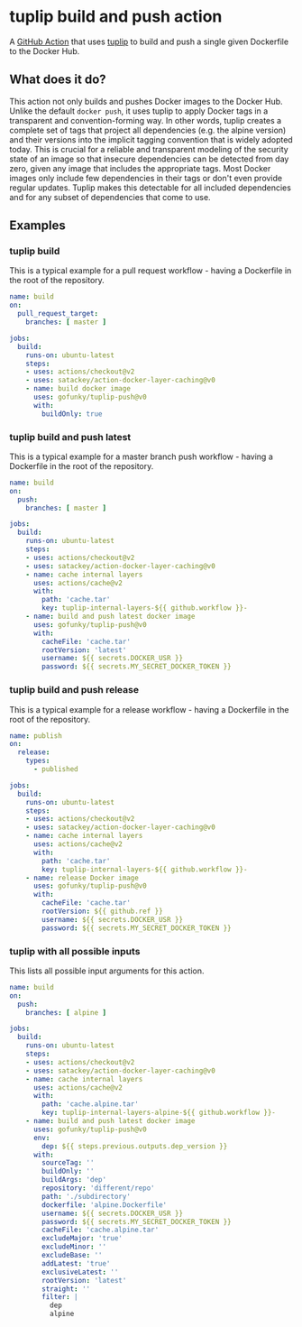 # tuplip build and push action
A [GitHub Action](https://github.com/features/actions) that uses [tuplip](https://github.com/gofunky/tuplip) to build and push a single given Dockerfile 
to the Docker Hub.

## What does it do?

This action not only builds and pushes Docker images to the Docker Hub.
Unlike the default `docker push`, it uses tuplip to apply Docker tags in a transparent and convention-forming way.
In other words, tuplip creates a complete set of tags that project all dependencies (e.g. the alpine version) 
and their versions into the implicit tagging convention that is widely adopted today.
This is crucial for a reliable and transparent modeling of the security state of an image
so that insecure dependencies can be detected from day zero, given any image that includes the appropriate tags.
Most Docker images only include few dependencies in their tags or don't even provide regular updates.
Tuplip makes this detectable for all included dependencies and for any subset of dependencies that come to use.

## Examples

### tuplip build

This is a typical example for a pull request workflow - having a Dockerfile in the root of the repository.

```yaml
name: build
on:
  pull_request_target:
    branches: [ master ]

jobs:
  build:
    runs-on: ubuntu-latest
    steps:
    - uses: actions/checkout@v2
    - uses: satackey/action-docker-layer-caching@v0
    - name: build docker image
      uses: gofunky/tuplip-push@v0
      with:
        buildOnly: true
```

### tuplip build and push latest

This is a typical example for a master branch push workflow - having a Dockerfile in the root of the repository.

```yaml
name: build
on:
  push:
    branches: [ master ]

jobs:
  build:
    runs-on: ubuntu-latest
    steps:
    - uses: actions/checkout@v2
    - uses: satackey/action-docker-layer-caching@v0
    - name: cache internal layers
      uses: actions/cache@v2
      with:
        path: 'cache.tar'
        key: tuplip-internal-layers-${{ github.workflow }}-
    - name: build and push latest docker image
      uses: gofunky/tuplip-push@v0
      with:
        cacheFile: 'cache.tar'
        rootVersion: 'latest'
        username: ${{ secrets.DOCKER_USR }}
        password: ${{ secrets.MY_SECRET_DOCKER_TOKEN }}
```

### tuplip build and push release

This is a typical example for a release workflow - having a Dockerfile in the root of the repository.

```yaml
name: publish
on:
  release:
    types:
      - published

jobs:
  build:
    runs-on: ubuntu-latest
    steps:
    - uses: actions/checkout@v2
    - uses: satackey/action-docker-layer-caching@v0
    - name: cache internal layers
      uses: actions/cache@v2
      with:
        path: 'cache.tar'
        key: tuplip-internal-layers-${{ github.workflow }}-
    - name: release Docker image
      uses: gofunky/tuplip-push@v0
      with:
        cacheFile: 'cache.tar'
        rootVersion: ${{ github.ref }}
        username: ${{ secrets.DOCKER_USR }}
        password: ${{ secrets.MY_SECRET_DOCKER_TOKEN }}
```

### tuplip with all possible inputs

This lists all possible input arguments for this action.

```yaml
name: build
on:
  push:
    branches: [ alpine ]

jobs:
  build:
    runs-on: ubuntu-latest
    steps:
    - uses: actions/checkout@v2
    - uses: satackey/action-docker-layer-caching@v0
    - name: cache internal layers
      uses: actions/cache@v2
      with:
        path: 'cache.alpine.tar'
        key: tuplip-internal-layers-alpine-${{ github.workflow }}-
    - name: build and push latest docker image
      uses: gofunky/tuplip-push@v0
      env:
        dep: ${{ steps.previous.outputs.dep_version }}
      with:
        sourceTag: ''
        buildOnly: ''
        buildArgs: 'dep'
        repository: 'different/repo'
        path: './subdirectory'
        dockerfile: 'alpine.Dockerfile'
        username: ${{ secrets.DOCKER_USR }}
        password: ${{ secrets.MY_SECRET_DOCKER_TOKEN }}
        cacheFile: 'cache.alpine.tar'
        excludeMajor: 'true'
        excludeMinor: ''
        excludeBase: ''
        addLatest: 'true'
        exclusiveLatest: ''
        rootVersion: 'latest'
        straight: ''
        filter: |
          dep
          alpine
```

